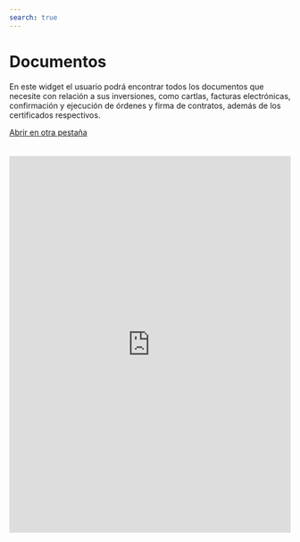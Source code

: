 ```yaml
---
search: true
---
```


# Documentos

En este widget el usuario podrá encontrar todos los documentos que necesite con relación a sus inversiones, como cartlas, facturas electrónicas, confirmación y ejecución de órdenes y firma de contratos, además de los certificados respectivos.

[Abrir en otra pestaña](https://widgets-es.modyo.com/inversiones/documentos)
<iframe id="widgetFrame" src="https://widgets-es.modyo.com/inversiones/documentos" width="100%"  frameBorder="0"  style="min-height:675px;overflow:auto;margin-top:20px;"/>

| Funcionalidad | Descripción |
|-----|-----|
| Cartolas Patrimoniales Consolidadas | Muestra un listado con las cartolas patrimoniales disponibles. |
| Facturas | Muestra el listado de facturas electrónicas por las operaciones instruidas. Permite la recuperación de la factura en formato PDF, para su visualización, impresión y/o descarga. |
| Confirmación de Órdenes | Muestra un listado con los documentos de órdenes realizadas, disponibles en formato PDF. |
| Ejecución de Órdenes (1.985) | Entrega la información de la ejecución de las órdenes del cliente y que está indicada en la circular 1985 de la SVS. |
| Firma de Contratos Electrónicos | Permite ver los contratos que se deben firmar, ya sea porque son nuevos o porque existen versiones nuevas o actualizadas de éstos. Permite revisar los contratos en pantalla y proceder a firmarlos directamente con la clave de internet. |
| Tabla de riesgos por Producto | Tabla con descripción de productos y su clasificación de riesgo. |
| Certificados Tributarios | Muestra un listado de certificados tributarios que están en formato PDF, para su visualización, impresión y/o descarga. |


<script>

  export default {
    mounted() {

      function setIframeHeightCO(id, ht) {
          var ifrm = document.getElementById(id);
          if(ifrm) {
            ifrm.style.height = ht + 4 + "px";
          }
      }
      // iframed document sends its height using postMessage
      function handleDocHeightMsg(e) {
          // check origin
          if ( e.origin === 'https://widgets-es.modyo.com' ) {
              // parse data
              var data = JSON.parse( e.data );

              console.log('data:', data)
              // check data object
              if ( data['docHeight'] ) {
                  setIframeHeightCO( 'widgetFrame', data['docHeight'] );
              } else {
                  setIframeHeightCO( 'widgetFrame', 700 );
              }
          }
      }

      // assign message handler
      if ( window.addEventListener ) {
          window.addEventListener('message', handleDocHeightMsg, false);
      }
    }
  }

</script>

